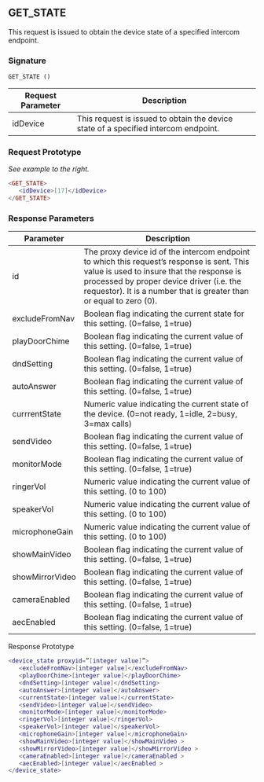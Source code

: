 ## GET\_STATE

This request is issued to obtain the device state of a specified intercom endpoint. 


### Signature

`GET_STATE ()`


| Request Parameter | Description |
| --- | --- |
| idDevice | This request is issued to obtain the device state of a specified intercom endpoint. |



### Request Prototype

_See example to the right._

```lua
<GET_STATE>
   <idDevice>[17]</idDevice>
</GET_STATE>
```



### Response Parameters

| Parameter | Description |
| --- | --- |
| id | The proxy device id of the intercom endpoint to which this request’s response is sent. This value is used to insure that the response is processed by proper device driver (i.e. the requestor). It is a number that is greater than or equal to zero (0). |
| excludeFromNav | Boolean flag indicating the current state for this setting. (0=false, 1=true) |
| playDoorChime | Boolean flag indicating the current value of this setting. (0=false, 1=true) |
| dndSetting |Boolean flag indicating the current value of this setting. (0=false, 1=true) |
| autoAnswer | Boolean flag indicating the current value of this setting. (0=false, 1=true) |
| currrentState | Numeric value indicating the current state of the device. (0=not ready, 1=idle, 2=busy, 3=max calls) |
| sendVideo | Boolean flag indicating the current value of this setting. (0=false, 1=true) |
| monitorMode | Boolean flag indicating the current value of this setting. (0=false, 1=true) |
| ringerVol | Numeric value indicating the current value of this setting. (0 to 100) |
| speakerVol | Numeric value indicating the current value of this setting. (0 to 100) |
| microphoneGain | Numeric value indicating the current value of this setting. (0 to 100) |
| showMainVideo | Boolean flag indicating the current value of this setting. (0=false, 1=true) |
| showMirrorVideo | Boolean flag indicating the current value of this setting. (0=false, 1=true) |
| cameraEnabled  |Boolean flag indicating the current value of this setting. (0=false, 1=true) |
| aecEnabled | Boolean flag indicating the current value of this setting. (0=false, 1=true) |



Response Prototype

```lua
<device_state proxyid=”[integer value]”>
   <excludeFromNav>[integer value]</excludeFromNav>
   <playDoorChime>[integer value]</playDoorChime>
   <dndSetting>[integer value]</dndSetting>
   <autoAnswer>[integer value]</autoAnswer>
   <currentState>[integer value]</currentState>
   <sendVideo>[integer value]</sendVideo>
   <monitorMode>[integer value]</monitorMode>
   <ringerVol>[integer value]</ringerVol>
   <speakerVol>[integer value]</speakerVol>
   <microphoneGain>[integer value]</microphoneGain>
   <showMainVideo>[integer value]</showMainVideo >
   <showMirrorVideo>[integer value]</showMirrorVideo >
   <cameraEnabled>[integer value]</cameraEnabled >
   <aecEnabled>[integer value]</aecEnabled >
</device_state> 
```

